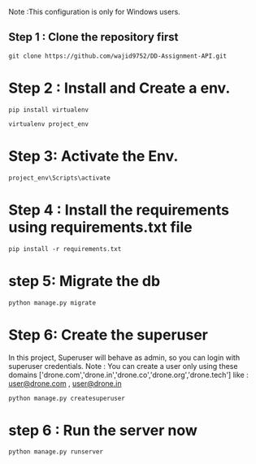 Note :This configuration is only for Windows users.
## Step 1 : Clone the repository first

```
git clone https://github.com/wajid9752/DD-Assignment-API.git
```


# Step 2 : Install and Create a env.


```
pip install virtualenv 
```

```
virtualenv project_env
```

# Step 3: Activate the Env.

```
project_env\Scripts\activate
```

# Step 4 : Install the requirements using requirements.txt file

```
pip install -r requirements.txt
```

# step 5: Migrate the db 

```
python manage.py migrate
```

# Step 6: Create the superuser
In this project, Superuser will behave as admin, so you can login with superuser credentials.
Note : You can  create a user only using these domains ['drone.com','drone.in','drone.co','drone.org','drone.tech']
like : user@drone.com , user@drone.in
```
python manage.py createsuperuser
```

# step 6 : Run the server now 
```
python manage.py runserver
```
